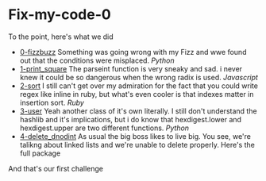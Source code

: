 # Fix-my-code-0
To the point, here's what we did
* [0-fizzbuzz](./0-fizzbuzz.py)
Something was going wrong with my Fizz and wwe found out that the conditions were misplaced. _Python_
* [1-print_square](./1-print_square.js)
The parseint function is very sneaky and sad. i never knew it could be so dangerous when the wrong radix is used. _Javascript_
* [2-sort](./2-sort.rb)
I still can't get over my admiration for the fact that you could write regex like inline in ruby, but what's even cooler is that indexes matter in insertion sort. _Ruby_
* [3-user](./3-user.py)
Yeah another class of it's own literally. I still don't understand the hashlib and it's implications, but i do know that hexdigest.lower and hexdigest.upper are two different functions. _Python_
* [4-delete_dnodint](./4-delete_dnodeint/)
As usual the big boss likes to live big. You see, we're talikng about linked lists and we're unable to delete properly. Here's the full package

And that's our first challenge
